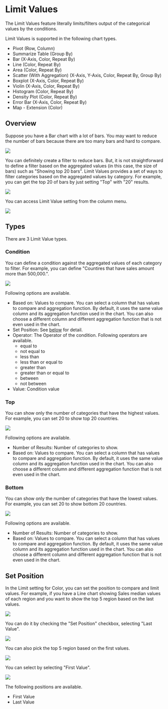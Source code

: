 # Limit Values

The Limit Values feature literally limits/filters output of the categorical values by the conditions.

Limit Values is supported in the following chart types.

* Pivot (Row, Column)
* Summarize Table (Group By)
* Bar (X-Axis, Color, Repeat By)
* Line  (Color, Repeat By)
* Area (Color, Repeat By)
* Scatter (With Aggregation) (X-Axis, Y-Axis, Color, Repeat By, Group By)
* Boxplot (X-Axis, Color, Repeat By)
* Violin (X-Axis, Color, Repeat By)
* Histogram (Color, Repeat By)
* Density Plot (Color, Repeat By)
* Error Bar (X-Axis, Color, Repeat By)
* Map - Extension (Color)

## Overview

Suppose you have a Bar chart with a lot of bars. You may want to reduce the number of bars because there are too many bars and hard to compare. 


![](images/limit1.png)

You can definitely create a filter to reduce bars. But, it is not straightforward to define a filter based on the aggregated values (in this case, the size of bars) such as "Showing top 20 bars". Limit Values provides a set of ways to filter categories based on the aggregated values by category. For example, you can get the top 20 of bars by just setting "Top" with "20" results.  

![](images/limit3.png)


You can access Limit Value setting from the column menu.

![](images/limit2.png)




## Types 

There are 3 Limit Value types.



### Condition 

You can define a condition against the aggregated values of each category to filter. For example, you can define "Countires that have sales amount more than 500,000.".

![](images/limit5.png)


Following options are available. 

* Based on: Values to compare. You can select a column that has values to compare and aggregation function. By default, it uses the same value column and its aggregation function used in the chart. You can also choose a different column and different aggregation function that is not even used in the chart. 
* Set Position: See [below](#set-position) for detail.
* Operator: The Operator of the condition. Following operators are available. 
    * equal to
    * not equal to
    * less than 
    * less than or equal to 
    * greater than 
    * greater than or equal to 
    * between 
    * not between 
* Value: Condition value 




### Top

You can show only the number of categories that have the highest values. For example, you can set 20 to show top 20 countries.

![](images/limit3.png)

Following options are available. 


* Number of Results: Number of categories to show. 
* Based on: Values to compare. You can select a column that has values to compare and aggregation function. By default, it uses the same value column and its aggregation function used in the chart. You can also choose a different column and different aggregation function that is not even used in the chart. 

### Bottom


You can show only the number of categories that have the lowest values. For example, you can set 20 to show bottom 20 countries.

![](images/limit4.png)

Following options are available. 


* Number of Results: Number of categories to show. 
* Based on: Values to compare. You can select a column that has values to compare and aggregation function. By default, it uses the same value column and its aggregation function used in the chart. You can also choose a different column and different aggregation function that is not even used in the chart. 





## Set Position

In the Limit setting for Color, you can set the position to compare and limit values. For example, if you have a Line chart showing Sales median values of each region and you want to show the top 5 region based on the last values. 

![](images/limit9.png)

You can do it by checking the "Set Position" checkbox, selecting "Last Value". 

![](images/limit8.png)


You can also pick the top 5 region based on the first values. 

![](images/limit6.png)

You can select by selecting "First Value". 

![](images/limit7.png)



The following positions are available. 
* First Value
* Last Value 
